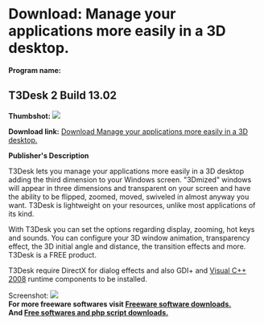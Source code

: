 # Download: Manage your applications more easily in a 3D desktop.

**Program name:**

## T3Desk 2 Build 13.02

  
**Thumbshot:** ![](http://www.freewarefiles.com/screenshot/t3desk_md.jpg)   
  
**Download link:** [Download Manage your applications more easily in a 3D desktop.](http://freesoftwares.boysofts.com/T3Desk_program_53917.html)  
  


**Publisher's Description**  
  


T3Desk lets you manage your applications more easily in a 3D desktop adding the third dimension to your Windows screen. "3Dmized" windows will appear in three dimensions and transparent on your screen and have the ability to be flipped, zoomed, moved, swiveled in almost anyway you want. T3Desk is lightweight on your resources, unlike most applications of its kind. 

With T3Desk you can set the options regarding display, zooming, hot keys and sounds. You can configure your 3D window animation, transparency effect, the 3D initial angle and distance, the transition effects and more. T3Desk is a FREE product. 

T3Desk require DirectX for dialog effects and also GDI+ and [Visual C++ 2008](http://www.freewarefiles.com/Microsoft-Visual-C-Redistributable-Package-x_program_39486.html) runtime components to be installed.

  
  
Screenshot: ![](http://www.freewarefiles.com/screenshot/t3desk.jpg)   
**For more freeware softwares visit [Freeware software downloads.](http://freesoftwares.boysofts.com/)**   
**And [Free softwares and php script downloads.](http://www.boysofts.com/)**
